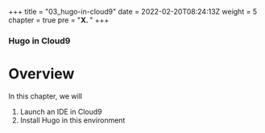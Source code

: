 +++
title = "03_hugo-in-cloud9"
date = 2022-02-20T08:24:13Z
weight = 5
chapter = true
pre = "<b>X. </b>"
+++

### Hugo in Cloud9

# Overview

In this chapter, we will
1. Launch an IDE in Cloud9
2. Install Hugo in this environment